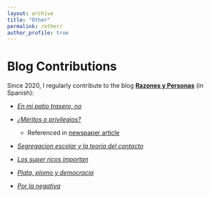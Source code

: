 ```yaml
---
layout: archive
title: "Other"
permalink: /other/
author_profile: true
---
```


# Blog Contributions

Since 2020, I regularly contribute to the blog [**Razones y Personas**](http://www.razonesypersonas.com/) (in Spanish):

- [*En mi patio trasero, no*](http://www.razonesypersonas.com/2023/12/en-mi-patio-trasero-no.html)

- [*¿Méritos o privilegios?*](http://www.razonesypersonas.com/2023/07/meritos-o-privilegios.html)

  - Referenced in [newspaper article](https://www.elobservador.com.uy/nota/universidad-para-privilegiados-la-decision-en-estados-unidos-que-reabre-el-debate-en-uruguay-202371919100)
  
- [*Segregacion escolar y la teoría del contacto*](http://www.razonesypersonas.com/2022/12/segregacion-escolar-y-la-teoria-del.html)
- [*Los super ricos importan*](http://www.razonesypersonas.com/2021/06/los-super-ricos-importan.html)
- [*Plata, plomo y democracia*](http://www.razonesypersonas.com/2021/12/plata-plomo-y-democracia.html)
- [*Por la negativa*](http://www.razonesypersonas.com/2020/11/por-la-negativa-los-electores-votan-en.html)